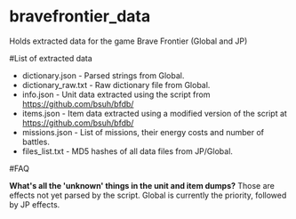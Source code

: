 bravefrontier_data
==================

Holds extracted data for the game Brave Frontier (Global and JP)

#List of extracted data

* dictionary.json - Parsed strings from Global.
* dictionary_raw.txt - Raw dictionary file from Global.
* info.json - Unit data extracted using the script from https://github.com/bsuh/bfdb/
* items.json - Item data extracted using a modified version of the script at https://github.com/bsuh/bfdb/
* missions.json - List of missions, their energy costs and number of battles.
* files_list.txt - MD5 hashes of all data files from JP/Global.

#FAQ

**What's all the 'unknown' things in the unit and item dumps?**
Those are effects not yet parsed by the script. Global is currently the priority, followed by JP effects.
